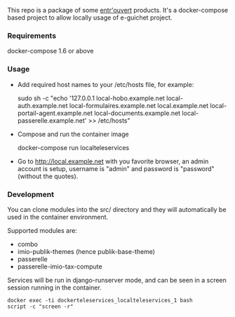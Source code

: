 This repo is a package of some [entr'ouvert](https://www.entrouvert.com) products.
It's a docker-compose based project to allow locally usage of e-guichet project.

### Requirements

docker-compose 1.6 or above

### Usage

* Add required host names to your /etc/hosts file, for example:

    sudo sh -c "echo '127.0.0.1 local-hobo.example.net local-auth.example.net local-formulaires.example.net local.example.net local-portail-agent.example.net local-documents.example.net local-passerelle.example.net' >> /etc/hosts"

* Compose and run the container image

    docker-compose run localteleservices

* Go to http://local.example.net with you favorite browser, an admin account is
  setup, username is "admin" and password is "password" (without the quotes).

### Development

You can clone modules into the src/ directory and they will automatically be
used in the container environment.

Supported modules are:

* combo
* imio-publik-themes (hence publik-base-theme)
* passerelle
* passerelle-imio-tax-compute

Services will be run in django-runserver mode, and can be seen in a screen
session running in the container.

    docker exec -ti dockerteleservices_localteleservices_1 bash
    script -c "screen -r"
